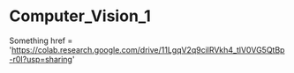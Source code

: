 # Computer_Vision_1

<a> Something href = 'https://colab.research.google.com/drive/11LgqV2q9cilRVkh4_tlV0VG5QtBp-r0I?usp=sharing' </a>

